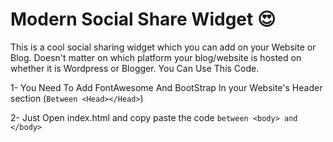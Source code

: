 # Modern Social Share Widget :heart_eyes:
This is a cool social sharing widget which you can add on your Website or Blog. Doesn't matter on which platform your blog/website is hosted on whether it is Wordpress or Blogger. You Can Use This Code.

1- You Need To Add FontAwesome And BootStrap In your Website's Header section (``` Between <Head></Head> ```)

2- Just Open index.html and copy paste the code ```between <body> and </body>```
